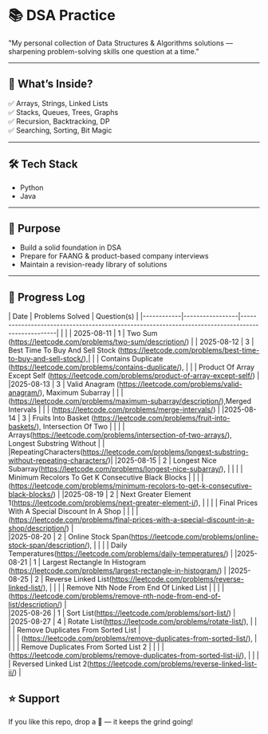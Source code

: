  # 📚 DSA Practice

"My personal collection of Data Structures & Algorithms solutions — sharpening problem-solving skills one question at a time."

---

## 📌 What’s Inside?
✅ Arrays, Strings, Linked Lists  
✅ Stacks, Queues, Trees, Graphs  
✅ Recursion, Backtracking, DP  
✅ Searching, Sorting, Bit Magic  

---

## 🛠 Tech Stack
- Python  
- Java  

---

## 🚀 Purpose
- Build a solid foundation in DSA  
- Prepare for FAANG & product-based company interviews  
- Maintain a revision-ready library of solutions  

---

## 📅 Progress Log

| Date       | Problems Solved |                                 Question(s)                                                      |
|------------|-----------------|--------------------------------------------------------------------------------------------------|                                                                                  |                                                                                                                                 |
| 2025-08-11 |        1        | Two Sum (https://leetcode.com/problems/two-sum/description/)                                     |
| 2025-08-12 |        3        | Best Time To Buy And Sell Stock (https://leetcode.com/problems/best-time-to-buy-and-sell-stock/),|
|                              | Contains Duplicate (https://leetcode.com/problems/contains-duplicate/),                          |
|                              | Product Of Array Except Self (https://leetcode.com/problems/product-of-array-except-self/)       |
|2025-08-13  |        3        | Valid Anagram (https://leetcode.com/problems/valid-anagram/), Maximum Subarray                   |
|                              | (https://leetcode.com/problems/maximum-subarray/description/),Merged Intervals                   |
|                              | (https://leetcode.com/problems/merge-intervals/)                                                 |
|2025-08-14  |        3        | Fruits Into Basket (https://leetcode.com/problems/fruit-into-baskets/), Intersection Of Two      |
|            |                 | Arrays(https://leetcode.com/problems/intersection-of-two-arrays/), Longest Substring Without     |
|                              |RepeatingCharacters(https://leetcode.com/problems/longest-substring-without-repeating-characters/)|
|2025-08-15  |        2        | Longest Nice Subarray(https://leetcode.com/problems/longest-nice-subarray/),                     |
|            |                 | Minimum Recolors To Get K Consecutive Black Blocks                                               |
|            |                 | (https://leetcode.com/problems/minimum-recolors-to-get-k-consecutive-black-blocks/)              |
|2025-08-19  |        2        | Next Greater Element 1(https://leetcode.com/problems/next-greater-element-i/),                   |
|            |                 | Final Prices With A Special Discount In A Shop                                                   |
|            |                 |(https://leetcode.com/problems/final-prices-with-a-special-discount-in-a-shop/description/)       |  
|2025-08-20  |        2        | Online Stock Span(https://leetcode.com/problems/online-stock-span/description/),                 |
|            |                 | Daily Temperatures(https://leetcode.com/problems/daily-temperatures/)                            |
|2025-08-21  |        1        | Largest Rectangle In Histogram (https://leetcode.com/problems/largest-rectangle-in-histogram/)   |
|2025-08-25  |        2        | Reverse Linked List(https://leetcode.com/problems/reverse-linked-list/),                         |
|            |                 | Remove Nth Node From End Of Linked List                                                          | 
|            |                 | (https://leetcode.com/problems/remove-nth-node-from-end-of-list/description/)                    |   
|2025-08-26  |        1        | Sort List(https://leetcode.com/problems/sort-list/)                                              |
|2025-08-27  |        4        | Rotate List(https://leetcode.com/problems/rotate-list/),                                         | 
|            |                 | Remove Duplicates From Sorted List                                                               |  
|            |                 | (https://leetcode.com/problems/remove-duplicates-from-sorted-list/),                             |
|            |                 | Remove Duplicates From Sorted List 2                                                             |
|            |                 | (https://leetcode.com/problems/remove-duplicates-from-sorted-list-ii/),                          |
|            |                 | Reversed Linked List 2(https://leetcode.com/problems/reverse-linked-list-ii/)                    |


## ⭐ Support
If you like this repo, drop a 🌟 — it keeps the grind going!
